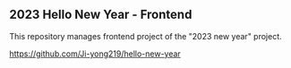 ## 2023 Hello New Year - Frontend

This repository manages frontend project of the "2023 new year" project.



https://github.com/Ji-yong219/hello-new-year
